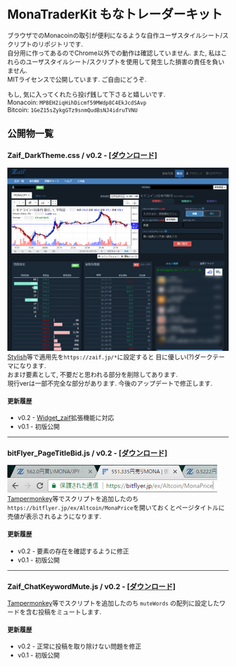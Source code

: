 # MonaTraderKit もなトレーダーキット
ブラウザでのMonacoinの取引が便利になるような自作ユーザスタイルシート/スクリプトのリポジトリです.  
自分用に作ってあるのでChrome以外での動作は確認していません. また, 私はこれらのユーザスタイルシート/スクリプトを使用して発生した損害の責任を負いません.  
MITライセンスで公開しています. ご自由にどうぞ.

もし, 気に入ってくれたら投げ銭して下さると嬉しいです.  
Monacoin: `MPBEH2iqHihDicmf59MWdp8C4EkJcdSAvp`  
Bitcoin: `1GeZ15sZykgGTz9snmQudBsNJ4idruTVNU`

## 公開物一覧
### Zaif_DarkTheme.css / v0.2 - [[ダウンロード]](https://raw.githubusercontent.com/SlashNephy/MonaTraderKit/master/Zaif_DarkTheme.css)
<img src="https://raw.githubusercontent.com/SlashNephy/MonaTraderKit/master/img/Zaif_DarkTheme.png"><br>
[Stylish](https://chrome.google.com/webstore/detail/stylish-custom-themes-for/fjnbnpbmkenffdnngjfgmeleoegfcffe?hl=ja)等で適用先を`https://zaif.jp/*`に設定すると 目に優しい(?)ダークテーマになります.  
おまけ要素として, 不要だと思われる部分を削除してあります.  
現行verは一部不完全な部分があります. 今後のアップデートで修正します.

#### 更新履歴
- v0.2 - [Widget_zaif](https://chrome.google.com/webstore/detail/widgetzaif/igoecdicmkohhcfjonhfidhkdjhhcgae?hl=ja)拡張機能に対応
- v0.1 - 初版公開

---

### bitFlyer_PageTitleBid.js / v0.2 - [[ダウンロード]](https://raw.githubusercontent.com/SlashNephy/MonaTraderKit/master/bitFlyer_PageTitleBid.js)
<img src="https://raw.githubusercontent.com/SlashNephy/MonaTraderKit/master/img/bitFlyer_PageTitleBid.png"><br>
[Tampermonkey](https://chrome.google.com/webstore/detail/tampermonkey/dhdgffkkebhmkfjojejmpbldmpobfkfo?hl=ja)等でスクリプトを追加したのち `https://bitflyer.jp/ex/Altcoin/MonaPrice`を開いておくとページタイトルに売値が表示されるようになります.

#### 更新履歴
- v0.2 - 要素の存在を確認するように修正
- v0.1 - 初版公開

---

### Zaif_ChatKeywordMute.js / v0.2 - [[ダウンロード]](https://raw.githubusercontent.com/SlashNephy/MonaTraderKit/master/Zaif_ChatKeywordMute.js)
[Tampermonkey](https://chrome.google.com/webstore/detail/tampermonkey/dhdgffkkebhmkfjojejmpbldmpobfkfo?hl=ja)等でスクリプトを追加したのち `muteWords` の配列に設定したワードを含む投稿をミュートします.

#### 更新履歴
- v0.2 - 正常に投稿を取り除けない問題を修正
- v0.1 - 初版公開
